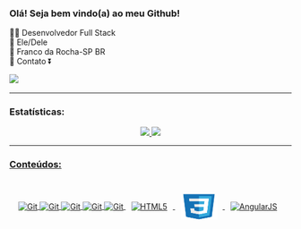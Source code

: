 ### Olá! Seja bem vindo(a) ao meu Github!

👨‍🎓 Desenvolvedor Full Stack </br>
🧔 Ele/Dele </br>
🚩 Franco da Rocha-SP BR </br>
📩 Contato ⏬

  <div>
 <a href="https://www.linkedin.com/in/jeferson-aristaque-3b972922b/" target="_blank"><img src="https://img.shields.io/badge/-LinkedIn-%230077B5?style=for-the-badge&logo=linkedin&logoColor=white" target="_blank"></a>  
</div>

  ----
  ### Estatísticas:
<div align="center">
  <a href="https://github.com/Aristaque">
  <img height="150em" src="https://github-readme-stats.vercel.app/api?username=Aristaque&show_icons=true&theme=gotham&include_all_commits=true&count_private=true"/>
  <img height="150em" src="https://github-readme-stats.vercel.app/api/top-langs/?username=Aristaque&layout=compact&langs_count=7&theme=gotham"/>
</div>
  
  ----
 
  ### Conteúdos:
  
  <div align="center"><br>
    
   <img src="https://cdn.jsdelivr.net/gh/devicons/devicon/icons/git/git-original.svg" alt="Git" height="46" width="65" align="center">
   <img src="https://cdn.jsdelivr.net/gh/devicons/devicon/icons/github/github-original-wordmark.svg" alt="Git" height="46" width="65" align="center">
   <img src="https://cdn.jsdelivr.net/gh/devicons/devicon/icons/java/java-original.svg" alt="Git" height="46" width="65" align="center">
   <img src="https://cdn.jsdelivr.net/gh/devicons/devicon/icons/mysql/mysql-original-wordmark.svg" alt="Git" height="46" width="65" align="center">
   <img src="https://cdn.jsdelivr.net/gh/devicons/devicon/icons/spring/spring-plain-wordmark.svg" alt="Git" height="46" width="65" align="center">
    <img style="margin: 10px" src="https://cdn.jsdelivr.net/gh/devicons/devicon/icons/html5/html5-original-wordmark.svg" alt="HTML5" height="46" width="65" align="center"> 
    <img style="margin: 10px" src="https://raw.githubusercontent.com/devicons/devicon/master/icons/css3/css3-original.svg" alt="CSS3" height="46" width="65" align="center"> 
   <img style="margin: 10px" src="https://cdn.jsdelivr.net/gh/devicons/devicon/icons/angularjs/angularjs-original.svg" alt="AngularJS" height="46" width="65" align="center" />
 
  </div>
 
